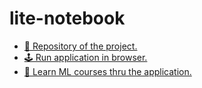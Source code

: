# lite-notebook

- [📁 Repository of the project.](https://github.com/devmule/lite-notebook)
- [🕹️ Run application in browser.](https://devmule.github.io/lite-notebook/index.html)
- [📖 Learn ML courses thru the application.](https://github.com/devmule/lite-notebook-courses)

